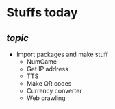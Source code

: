 # **Stuffs today**
## *topic*
- Import packages and make stuff
    - NumGame
    - Get IP address
    - TTS
    - Make QR codes
    - Currency converter
    - Web crawling